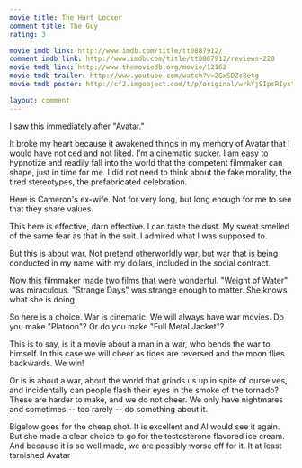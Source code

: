 ```yaml
---
movie title: The Hurt Locker
comment title: The Guy
rating: 3

movie imdb link: http://www.imdb.com/title/tt0887912/
comment imdb link: http://www.imdb.com/title/tt0887912/reviews-220
movie tmdb link: http://www.themoviedb.org/movie/12162
movie tmdb trailer: http://www.youtube.com/watch?v=2GxSDZc8etg
movie tmdb poster: http://cf2.imgobject.com/t/p/original/wrkYjSIpsRIysttZzPkOS1EawwL.jpg

layout: comment
---
```


I saw this immediately after "Avatar." 

It broke my heart because it awakened things in my memory of Avatar that I would have noticed and not liked. I'm a cinematic sucker. I am easy to hypnotize and readily fall into the world that the competent filmmaker can shape, just in time for me. I did not need to think about the fake morality, the tired stereotypes, the prefabricated celebration.

Here is Cameron's ex-wife. Not for very long, but long enough for me to see that they share values.

This here is effective, darn effective. I can taste the dust. My sweat smelled of the same fear as that in the suit. I admired what I was supposed to. 

But this is about war. Not pretend otherworldly war, but war that is being conducted in my name with my dollars, included in the social contract. 

Now this filmmaker made two films that were wonderful. "Weight of Water" was miraculous. "Strange Days" was strange enough to matter. She knows what she is doing.

So here is a choice. War is cinematic. We will always have war movies. Do you make "Platoon"? Or do you make "Full Metal Jacket"?

This is to say, is it a movie about a man in a war, who bends the war to himself. In this case we will cheer as tides are reversed and the moon flies backwards. We win! 

Or is is about a war, about the world that grinds us up in spite of ourselves, and incidentally can people flash their eyes in the smoke of the tornado? These are harder to make, and we do not cheer. We only have nightmares and sometimes -- too rarely -- do something about it.

Bigelow goes for the cheap shot. It is excellent and AI would see it again. But she made a clear choice to go for the testosterone flavored ice cream. And because it is so well made, we are possibly worse off for it. It at least tarnished Avatar